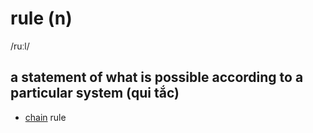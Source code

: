 # rule (n)

/ruːl/

## a statement of what is possible according to a particular system (qui tắc)

- [chain](../c/chain-n.md#a-series-of-connected-things-or-people-chuỗi-dãy) rule